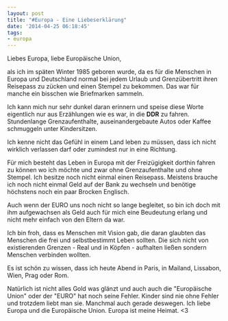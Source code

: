 ```yaml
---
layout: post
title: "#Europa - Eine Liebeserklärung"
date: '2014-04-25 06:18:45'
tags:
- europa
---
```


Liebes Europa,
liebe Europäische Union,

als ich im späten Winter 1985 geboren wurde, da es für die Menschen in Europa und Deutschland normal bei jedem Urlaub und Grenzübertritt ihren Reisepass zu zücken und einen Stempel zu bekommen. Das war für manche ein bisschen wie Briefmarken sammeln.

Ich kann mich nur sehr dunkel daran erinnern und speise diese Worte eigentlich nur aus Erzählungen wie es war, in die **DDR** zu fahren. Stundenlange Grenzaufenthalte, auseinandergebaute Autos oder Kaffee schmuggeln unter Kindersitzen.

Ich kenne nicht das Gefühl in einem Land leben zu müssen, dass ich nicht wirklich verlassen darf oder zumindest nur in eine Richtung. 

Für mich besteht das Leben in Europa mit der Freizügigkeit dorthin fahren zu können wo ich möchte und zwar ohne Grenzaufenthalte und ohne Stempel. Ich besitze noch nicht einmal einen Reisepass. Meistens brauche ich noch nicht einmal Geld auf der Bank zu wechseln und benötige höchstens noch ein paar Brocken Englisch.

Auch wenn der EURO uns noch nicht so lange begleitet, so bin ich doch mit ihm aufgewachsen als Geld auch für mich eine Beudeutung erlang und nicht mehr einfach von den Eltern da war.

Ich bin froh, dass es Menschen mit Vision gab, die daran glaubten das Menschen die frei und selbstbestimmt Leben sollten. Die sich nicht von existierenden Grenzen - Real und in Köpfen - aufhalten ließen sondern Menschen verbinden wollten.

Es ist schön zu wissen, dass ich heute Abend in Paris, in Mailand, Lissabon, Wien, Prag oder Rom. 

Natürlich ist nicht alles Gold was glänzt und auch auch die "Europäische Union" oder der "EURO" hat noch seine Fehler. Kinder sind nie ohne Fehler und trotzdem liebt man sie. Manchmal auch gerade deswegen. Ich liebe Europa und die Europäische Union. Europa ist meine Heimat. <3